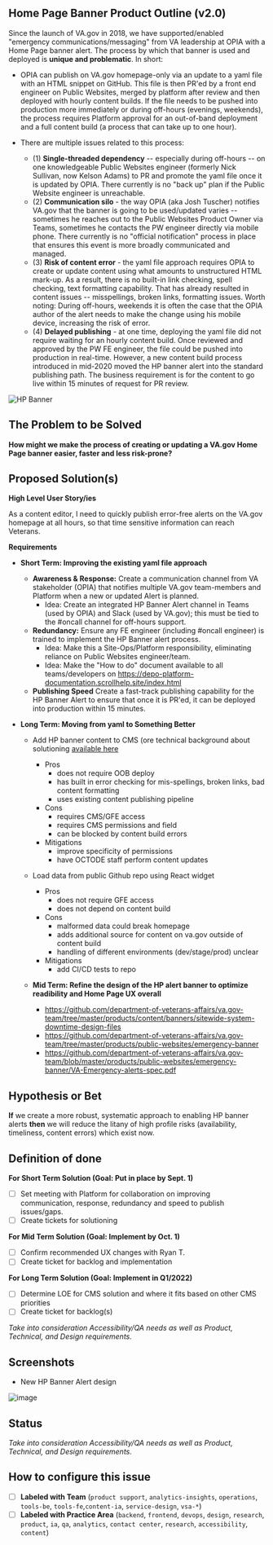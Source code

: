 ## Home Page Banner Product Outline (v2.0)

Since the launch of VA.gov in 2018, we have supported/enabled "emergency communications/messaging" from VA leadership at OPIA with a Home Page banner alert.  The process by which that banner is used and deployed is **unique and problematic**.  In short:

- OPIA can publish on VA.gov homepage-only via an update to a yaml file with an HTML snippet on GitHub. This file is then PR'ed by a front end engineer on Public Websites, merged by platform after review and then deployed with hourly content builds. If the file needs to be pushed into production more immediately or during off-hours (evenings, weekends), the process requires Platform approval for an out-of-band deployment and a full content build (a process that can take up to one hour).

- There are multiple issues related to this process:

  - (1) **Single-threaded dependency** -- especially during off-hours -- on one knowledgeable Public Websites engineer (formerly Nick Sullivan, now Kelson Adams) to PR and promote the yaml file once it is updated by OPIA.  There currently is no "back up" plan if the Public Website engineer is unreachable.
  - (2) **Communication silo** - the way OPIA (aka Josh Tuscher) notifies VA.gov that the banner is going to be used/updated varies -- sometimes he reaches out to the Public Websites Product Owner via Teams, sometimes he contacts the PW engineer directly via mobile phone.  There currently is no "official notification" process in place that ensures this event is more broadly communicated and managed.
  - (3) **Risk of content error** - the yaml file approach requires OPIA to create or update content using what amounts to unstructured HTML mark-up.  As a result, there is no built-in link checking, spell checking, text formatting capability.  That has already resulted in content issues -- misspellings, broken links, formatting issues. Worth noting: During off-hours, weekends it is often the case that the OPIA author of the alert needs to make the change using his mobile device, increasing the risk of error.
  - (4) **Delayed publishing** - at one time, deploying the yaml file did not require waiting for an hourly content build. Once reviewed and approved by the PW FE engineer, the file could be pushed into production in real-time.  However, a new content build process introduced in mid-2020 moved the HP banner alert into the standard publishing path.  The business requirement is for the content to go live within 15 minutes of request for PR review.

![HP Banner](https://user-images.githubusercontent.com/63107147/126205733-c34132d0-8c11-4793-b4f0-93eca2e1ceef.png)

## The Problem to be Solved

**How might we make the process of creating or updating a VA.gov Home Page banner easier, faster and less risk-prone?**


## Proposed Solution(s)

**High Level User Story/ies**

As a content editor, I need to quickly publish error-free alerts on the VA.gov homepage at all hours, so that time sensitive information can reach Veterans.


**Requirements**

- **Short Term: Improving the existing yaml file approach**
  - **Awareness & Response:** Create a communication channel from VA stakeholder (OPIA) that notifies multiple VA.gov team-members and Platform when a new or updated Alert is planned.
    - Idea: Create an integrated HP Banner Alert channel in Teams (used by OPIA) and Slack (used by VA.gov); this must be tied to the #oncall channel for off-hours support.
  - **Redundancy:** Ensure any FE engineer (including #oncall engineer) is trained to implement the HP Banner alert process.
    - Idea: Make this a Site-Ops/Platform responsibility, eliminating reliance on Public Websites engineer/team.
    - Idea: Make the "How to do" document available to all teams/developers on https://depo-platform-documentation.scrollhelp.site/index.html
  - **Publishing Speed** Create a fast-track publishing capability for the HP Banner Alert to ensure that once it is PR'ed, it can be deployed into production within 15 minutes.
 
 - **Long Term: Moving from yaml to Something Better**
   - Add HP banner content to CMS (ore technical background about solutioning [available here](https://github.com/department-of-veterans-affairs/va.gov-team/issues/26991#issuecomment-875210594)
     - Pros
       - does not require OOB deploy
       - has built in error checking for mis-spellings, broken links, bad content formatting
       - uses existing content publishing pipeline
     - Cons
       - requires CMS/GFE access
       - requires CMS permissions and field
       - can be blocked by content build errors
     - Mitigations
       - improve specificity of permissions
       - have OCTODE staff perform content updates
   - Load data from public Github repo using React widget
     - Pros
       - does not require GFE access
       - does not depend on content build
     - Cons
       - malformed data could break homepage
       - adds additional source for content on va.gov outside of content build
       - handling of different environments (dev/stage/prod) unclear
     - Mitigations
       - add CI/CD tests to repo



   - **Mid Term: Refine the design of the HP alert banner to optimize readibility and Home Page UX overall**
     - https://github.com/department-of-veterans-affairs/va.gov-team/tree/master/products/content/banners/sitewide-system-downtime-design-files
     - https://github.com/department-of-veterans-affairs/va.gov-team/tree/master/products/public-websites/emergency-banner
     - https://github.com/department-of-veterans-affairs/va.gov-team/blob/master/products/public-websites/emergency-banner/VA-Emergency-alerts-spec.pdf

## Hypothesis or Bet

**If** we create a more robust, systematic approach to enabling HP banner alerts **then** we will reduce the litany of high profile risks (availability, timeliness, content errors) which exist now.


## Definition of done

**For Short Term Solution (Goal: Put in place by Sept. 1)**

- [ ] Set meeting with Platform for collaboration on improving communication, response, redundancy and speed to publish issues/gaps.
- [ ] Create tickets for solutioning

**For Mid Term Solution (Goal: Implement by Oct. 1)**

- [ ] Confirm recommended UX changes with Ryan T.
- [ ] Create ticket for backlog and implementation

**For Long Term Solution (Goal: Implement in Q1/2022)**

- [ ] Determine LOE for CMS solution and where it fits based on other CMS priorities
- [ ] Create ticket for backlog(s)

*Take into consideration Accessibility/QA needs as well as Product, Technical, and Design requirements.*

## Screenshots

- New HP Banner Alert design 

![image](https://user-images.githubusercontent.com/63107147/126380726-fc9eedc3-9dda-4c98-a192-d90fad0f6326.png)


## Status 


*Take into consideration Accessibility/QA needs as well as Product, Technical, and Design requirements.*

## How to configure this issue
- [ ] **Labeled with Team** (`product support`, `analytics-insights`, `operations`, `tools-be`, `tools-fe`,`content-ia`, `service-design`, `vsa-*`)
- [ ] **Labeled with Practice Area** (`backend`, `frontend`, `devops`, `design`, `research`, `product`, `ia`, `qa`, `analytics`, `contact center`, `research`, `accessibility`, `content`)
